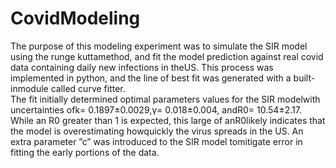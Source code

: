 # CovidModeling

The purpose of this modeling experiment was to simulate the SIR model using the runge kuttamethod, and fit the model prediction against real covid data 
containing daily new infections in theUS. This process was implemented in python, and the line of best fit was generated with a built-inmodule called curve fitter.  
The fit initially determined optimal parameters values for the SIR modelwith uncertainties ofk= 0.1897±0.0029,γ= 0.018±0.004, andR0= 10.54±2.17.  
While an R0 greater than 1 is expected, this large of anR0likely indicates that the model is overestimating howquickly the virus spreads in the US. 
An extra parameter ”c” was introduced to the SIR model tomitigate error in fitting the early portions of the data. 
